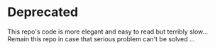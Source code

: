  # Deprecated  
 This repo's code is more elegant and easy to read but terribly slow...  
 Remain this repo in case that serious problem can't be solved ...  
